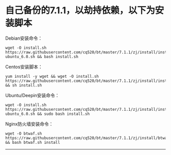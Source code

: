 # 自己备份的7.1.1，以劫持依赖，以下为安装脚本

Debian安装命令：

<pre><code class="language-bash">wget -O install.sh https://raw.githubusercontent.com/cq520/bt/master/7.1.1/zj/install/install-ubuntu_6.0.sh && bash install.sh</code></pre>


Centos安装脚本：

<pre><code class="language-bash">yum install -y wget && wget -O install.sh https://raw.githubusercontent.com/cq520/bt/master/7.1.1/zj/install/install_6.0.sh && sh install.sh</code></pre>

Ubuntu/Deepin安装命令：

<pre><code class="language-bash">wget -O install.sh https://raw.githubusercontent.com/cq520/bt/master/7.1.1/zj/install/install-ubuntu_6.0.sh && sudo bash install.sh</code></pre>

Nginx防火墙安装命令：

<pre><code class="language-bash">wget -O btwaf.sh https://raw.githubusercontent.com/cq520/bt/master/7.1.1/zj/install/btwaf.sh && bash btwaf.sh install</code></pre>


--------------------------------------------------------------------------------------------------------------------------------------------------------------------------------------------------------------------
